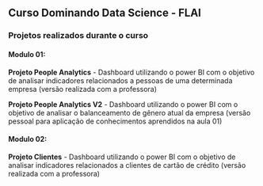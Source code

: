 ## Curso Dominando Data Science - FLAI

### Projetos realizados durante o curso

#### Modulo 01: 
**Projeto People Analytics** - Dashboard utilizando o power BI com o objetivo de analisar indicadores relacionados a pessoas de uma determinada empresa (versão realizada com a professora)

**Projeto People Analytics V2** - Dashboard utilizando o power BI com o objetivo de analisar o balanceamento de gênero atual da empresa (versão pessoal para aplicação de conhecimentos aprendidos na aula 01)

#### Modulo 02:
**Projeto Clientes** - Dashboard utilizando o power BI com o objetivo de analisar indicadores relacionados a clientes de cartão de crédito (versão realizada com a professora)
